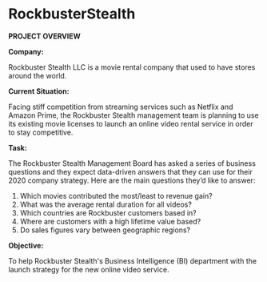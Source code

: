 # RockbusterStealth
**PROJECT OVERVIEW**

**Company:**

Rockbuster Stealth LLC is a movie rental company that used to have stores around the world.

**Current Situation:**

Facing stiff competition from streaming services such as Netflix and Amazon Prime, the Rockbuster Stealth management team is planning to use its existing movie licenses to launch an online video rental service in order to stay competitive.

**Task:**

The Rockbuster Stealth Management Board has asked a series of business questions and they expect data-driven answers that they can use for their 2020 company strategy. Here are the main questions they’d like to answer:
1. Which movies contributed the most/least to revenue gain?
2. What was the average rental duration for all videos?
3. Which countries are Rockbuster customers based in?
4. Where are customers with a high lifetime value based?
5. Do sales figures vary between geographic regions?

**Objective:**

To help Rockbuster Stealth's Business Intelligence (BI) department with the launch strategy for the new online video service.

